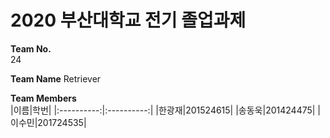# 2020 부산대학교 전기 졸업과제
**Team No.**<br/>
 24

**Team Name** Retriever

**Team Members**<br/>
|이름|학번|
|:----------:|:----------:|
|한광재|201524615|
|송동욱|201424475|
|이수민|201724535|
